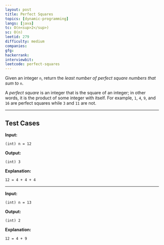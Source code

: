 ```yaml
---
layout: post
title: Perfect Squares
topics: [dynamic-programming]
langs: [java]
tc: O(n<sup>2</sup>)
sc: O(n)
leetid: 279
difficulty: medium
companies: 
gfg: 
hackerrank: 
interviewbit: 
leetcode: perfect-squares
---
```


Given an integer `n`, return the _least number of perfect square numbers that sum to_ `n`.

A *perfect square* is an integer that is the square of an integer; 
in other words, it is the product of some integer with itself. 
For example, `1`, `4`, `9`, and `16` are perfect squares while `3` and `11` are not.

---

## Test Cases

**Input:**
```
(int) n = 12
```

**Output:**
```
(int) 3
```

**Explanation:**
```
12 = 4 + 4 + 4
```

---

**Input:**
```
(int) n = 13
```

**Output:**
```
(int) 2
```

**Explanation:**
```
12 = 4 + 9
```